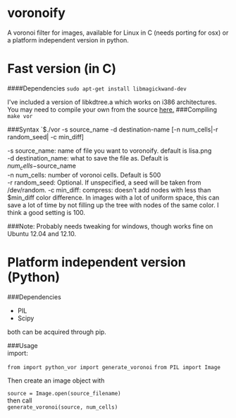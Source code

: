 voronoify
=========

A voronoi filter for images, available for Linux in C (needs porting for osx) or a platform independent version in python.

Fast version (in C)
=========
####Dependencies 
`sudo apt-get install libmagickwand-dev`

I've included a version of libkdtree.a which works on i386 architectures. You may need to compile your own from the source [here.](https://code.google.com/p/kdtree/downloads/detail?name=kdtree-0.5.6.tar.gz&can=2&q="Title")
###Compiling 
`make vor`

###Syntax
`$./vor -s source_name -d destination-name [-n num_cells|-r random_seed| -c min_diff]

-s source_name: name of file you want to voronoify. default is lisa.png  
-d destination_name: what to save the file as. Default is $num_cells-$source_name  
-n num_cells: number of voronoi cells. Default is 500  
-r random_seed: Optional. If unspecified, a seed will be taken from /dev/random.
-c min_diff: compress: doesn't add nodes with less than $min_diff color difference. In images with a lot of uniform space, this can save a lot of time by not filling up the tree with nodes of the same color. I think a good setting is 100.

###Note: 
Probably needs tweaking for windows, though works fine on Ubuntu 12.04 and 12.10.

Platform independent version (Python)
=======
###Dependencies 
* PIL
* Scipy

both can be acquired through pip. 

###Usage  
import:

`from import python_vor import generate_voronoi`
`from PIL import Image`

Then create an image object with

`source = Image.open(source_filename)`  
then call  
`generate_voronoi(source, num_cells)`  
